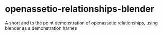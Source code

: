 # openassetio-relationships-blender
A short and to the point demonstration of openassetio relationships, using blender as a demonstration harnes
